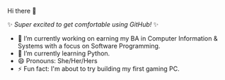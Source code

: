 Hi there 👋

✨ _Super excited to get comfortable using GitHub!_ ✨ 

- 🔭 I’m currently working on earning my BA in Computer Information & Systems with a focus on Software Programming.
- 🌱 I’m currently learning Python.
- 😄 Pronouns: She/Her/Hers
- ⚡ Fun fact: I'm about to try building my first gaming PC.
